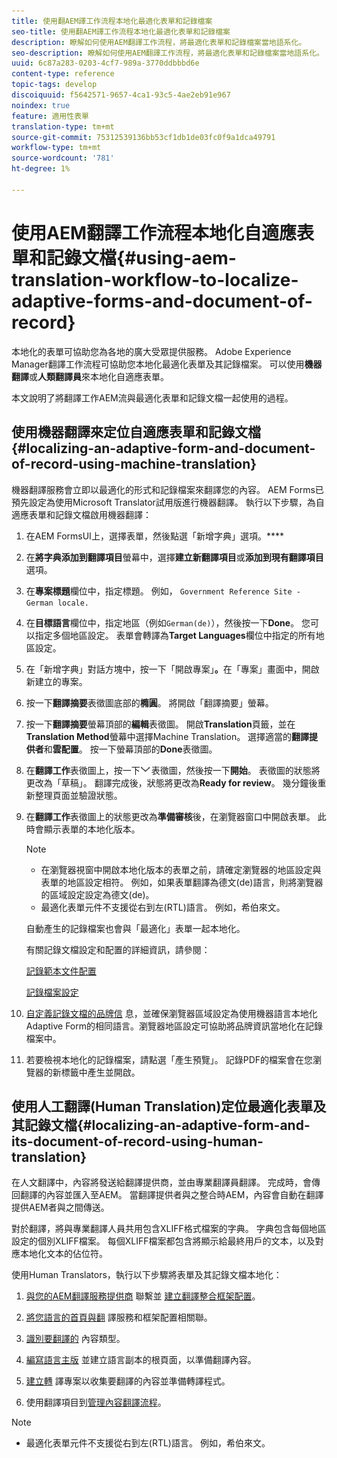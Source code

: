 ```yaml
---
title: 使用翻AEM譯工作流程本地化最適化表單和記錄檔案
seo-title: 使用翻AEM譯工作流程本地化最適化表單和記錄檔案
description: 瞭解如何使用AEM翻譯工作流程，將最適化表單和記錄檔案當地語系化。
seo-description: 瞭解如何使用AEM翻譯工作流程，將最適化表單和記錄檔案當地語系化。
uuid: 6c87a283-0203-4cf7-989a-3770ddbbbd6e
content-type: reference
topic-tags: develop
discoiquuid: f5642571-9657-4ca1-93c5-4ae2eb91e967
noindex: true
feature: 適用性表單
translation-type: tm+mt
source-git-commit: 75312539136bb53cf1db1de03fc0f9a1dca49791
workflow-type: tm+mt
source-wordcount: '781'
ht-degree: 1%

---
```



# 使用AEM翻譯工作流程本地化自適應表單和記錄文檔{#using-aem-translation-workflow-to-localize-adaptive-forms-and-document-of-record}

本地化的表單可協助您為各地的廣大受眾提供服務。 Adobe Experience Manager翻譯工作流程可協助您本地化最適化表單及其記錄檔案。 可以使用&#x200B;**機器翻譯**&#x200B;或&#x200B;**人類翻譯員**&#x200B;來本地化自適應表單。

本文說明了將翻譯工作AEM流與最適化表單和記錄文檔一起使用的過程。

## 使用機器翻譯來定位自適應表單和記錄文檔{#localizing-an-adaptive-form-and-document-of-record-using-machine-translation}

機器翻譯服務會立即以最適化的形式和記錄檔案來翻譯您的內容。 AEM Forms已預先設定為使用Microsoft Translator試用版進行機器翻譯。 執行以下步驟，為自適應表單和記錄文檔啟用機器翻譯：

1. 在AEM FormsUI上，選擇表單，然後點選「新增字典」選項。****
1. 在&#x200B;**將字典添加到翻譯項目**&#x200B;螢幕中，選擇&#x200B;**建立新翻譯項目**&#x200B;或&#x200B;**添加到現有翻譯項目**&#x200B;選項。
1. 在&#x200B;**專案標題**&#x200B;欄位中，指定標題。 例如， `Government Reference Site - German locale.`
1. 在&#x200B;**目標語言**&#x200B;欄位中，指定地區（例如`German(de)`），然後按一下&#x200B;**Done**。 您可以指定多個地區設定。 表單會轉譯為&#x200B;**Target Languages**&#x200B;欄位中指定的所有地區設定。
1. 在「新增字典」對話方塊中，按一下「開啟專案」**。**&#x200B;在「專案」畫面中，開啟新建立的專案。
1. 按一下&#x200B;**翻譯摘要**&#x200B;表徵圖底部的&#x200B;**橢圓**。 將開啟「翻譯摘要」螢幕。
1. 按一下&#x200B;**翻譯摘要**&#x200B;螢幕頂部的&#x200B;**編輯**&#x200B;表徵圖。 開啟&#x200B;**Translation**&#x200B;頁籤，並在&#x200B;**Translation Method**&#x200B;螢幕中選擇Machine Translation。 選擇適當的&#x200B;**翻譯提供者**&#x200B;和&#x200B;**雲配置**。 按一下螢幕頂部的&#x200B;**Done**&#x200B;表徵圖。
1. 在&#x200B;**翻譯工作**&#x200B;表徵圖上，按一下![ aem62forms_downarrow](assets/aem62forms_downarrow.png)表徵圖，然後按一下&#x200B;**開始**。 表徵圖的狀態將更改為「草稿」。 翻譯完成後，狀態將更改為&#x200B;**Ready for review**。 幾分鐘後重新整理頁面並驗證狀態。
1. 在&#x200B;**翻譯工作**&#x200B;表徵圖上的狀態更改為&#x200B;**準備審核**&#x200B;後，在瀏覽器窗口中開啟表單。 此時會顯示表單的本地化版本。

   >[!NOTE]
   >
   >* 在瀏覽器視窗中開啟本地化版本的表單之前，請確定瀏覽器的地區設定與表單的地區設定相符。 例如，如果表單翻譯為德文(de)語言，則將瀏覽器的區域設定設定為德文(de)。
   >* 最適化表單元件不支援從右到左(RTL)語言。 例如，希伯來文。


   自動產生的記錄檔案也會與「最適化」表單一起本地化。

   有關記錄文檔設定和配置的詳細資訊，請參閱：

   [記錄範本文件配置](/help/forms/using/generate-document-of-record-for-non-xfa-based-adaptive-forms.md#p-document-of-record-template-configuration-p)

   [記錄檔案設定](/help/forms/using/generate-document-of-record-for-non-xfa-based-adaptive-forms.md#p-document-of-record-settings-p)

1. [自定義記錄文檔的品牌信](/help/forms/using/generate-document-of-record-for-non-xfa-based-adaptive-forms.md) 息，並確保瀏覽器區域設定為使用機器語言本地化Adaptive Form的相同語言。瀏覽器地區設定可協助將品牌資訊當地化在記錄檔案中。
1. 若要檢視本地化的記錄檔案，請點選「產生預覽」。 記錄PDF的檔案會在您瀏覽器的新標籤中產生並開啟。

## 使用人工翻譯(Human Translation)定位最適化表單及其記錄文檔{#localizing-an-adaptive-form-and-its-document-of-record-using-human-translation}

在人文翻譯中，內容將發送給翻譯提供商，並由專業翻譯員翻譯。 完成時，會傳回翻譯的內容並匯入至AEM。 當翻譯提供者與之整合時AEM，內容會自動在翻譯提供AEM者與之間傳送。

對於翻譯，將與專業翻譯人員共用包含XLIFF格式檔案的字典。 字典包含每個地區設定的個別XLIFF檔案。 每個XLIFF檔案都包含將顯示給最終用戶的文本，以及對應本地化文本的佔位符。

使用Human Translators，執行以下步驟將表單及其記錄文檔本地化：

1. [與您的AEM翻譯服務提供商](/help/sites-administering/tc-tic.md) 聯繫並 [建立翻譯整合框架配置](/help/sites-administering/tc-tic.md)。

1. [將您語言的首頁與翻](/help/sites-administering/tc-tic.md) 譯服務和框架配置相關聯。

1. [識別要翻譯的](/help/sites-administering/tc-rules.md) 內容類型。

1. [編寫語言主版](/help/sites-administering/tc-prep.md) 並建立語言副本的根頁面，以準備翻譯內容。

1. [建立轉](/help/sites-administering/tc-manage.md) 譯專案以收集要翻譯的內容並準備轉譯程式。

1. 使用翻譯項目到[管理內容翻譯流程](/help/sites-administering/tc-manage.md)。

>[!NOTE]
>
>* 最適化表單元件不支援從右到左(RTL)語言。 例如，希伯來文。

>



